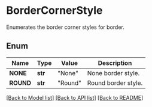 ﻿# BorderCornerStyle
Enumerates the border corner styles for border.

## Enum
Name | Type | Value | Description
------------ | ------------- | ------------- | -------------
**NONE** | **str** | "None" | None border style.
**ROUND** | **str** | "Round" | Round border style.


[[Back to Model list]](../README.md#documentation-for-models) [[Back to API list]](../README.md#documentation-for-api-endpoints) [[Back to README]](../README.md)


